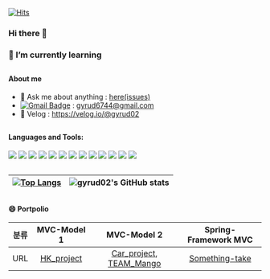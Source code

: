 [![Hits](https://hits.seeyoufarm.com/api/count/incr/badge.svg?url=https%3A%2F%2Fgithub.com%2Fgyrud02&count_bg=%2379C83D&title_bg=%23555555&icon=&icon_color=%23E7E7E7&title=hits&edge_flat=false)](https://hits.seeyoufarm.com)

### Hi there 👋 
### 🌱 I’m currently learning
<!--
**gyrud02/gyrud02** is a ✨ _special_ ✨ repository because its `README.md` (this file) appears on your GitHub profile.

Here are some ideas to get you started:

- 🔭 I’m currently working on ...
- 👯 I’m looking to collaborate on ...
- 🤔 I’m looking for help with ...
- 📫 How to reach me: ...
- 😄 Pronouns: ...
- ⚡ Fun fact: ...
-->

##

#### About me
- 💬 Ask me about anything : <a href="https://github.com/gyrud02/gyrud02/issues">here(issues)</a>
- [![Gmail Badge](https://img.shields.io/badge/Gmail-d14836?style=flat-square&logo=Gmail&logoColor=white&link=mailto:gyrud6744@gmail.com)](mailto:gyrud6744@gmail.com) : gyrud6744@gmail.com
- :pencil: Velog : https://velog.io/@gyrud02

##


#### Languages and Tools:
<img src="https://img.shields.io/badge/JAVA-007396?style=for-the-badge&logo=java&logoColor=white"> <img src="https://img.shields.io/badge/Spring-6DB33F?style=for-the-badge&logo=Spring&logoColor=white">
<img src="https://img.shields.io/badge/Python-3766AB?style=for-the-badge&logo=Python&logoColor=white">
<img src="https://img.shields.io/badge/javascript-F7DF1E?style=for-the-badge&logo=javascript&logoColor=black">
<img src="https://img.shields.io/badge/jquery-0769AD?style=for-the-badge&logo=jquery&logoColor=white">
<img src="https://img.shields.io/badge/html-E34F26?style=for-the-badge&logo=html5&logoColor=white">
<img src="https://img.shields.io/badge/css-1572B6?style=for-the-badge&logo=css3&logoColor=white">
<img src="https://img.shields.io/badge/apache tomcat-F8DC75?style=for-the-badge&logo=apachetomcat&logoColor=white">
<img src="https://img.shields.io/badge/oracle-F80000?style=for-the-badge&logo=oracle&logoColor=white">
<img src="https://img.shields.io/badge/mysql-4479A1?style=for-the-badge&logo=mysql&logoColor=white">
<img src="https://img.shields.io/badge/linux-FCC624?style=for-the-badge&logo=linux&logoColor=black">
<img src="https://img.shields.io/badge/aws-232F3E?style=for-the-badge&logo=aws&logoColor=white">
<img src="https://img.shields.io/badge/github-181717?style=for-the-badge&logo=github&logoColor=white">


##

|[![Top Langs](https://github-readme-stats.vercel.app/api/top-langs/?username=gyrud02&layout=compact&locale=kr&card_width=400&hide_border=true)](https://github.com/anuraghazra/github-readme-stats)|![gyrud02's GitHub stats](https://github-readme-stats.vercel.app/api?username=gyrud02&show_icons=true&locale=kr&hide=contribs&hide_border=true)|
|---|:-:|


##


#### 😄 Portpolio
|분류|MVC-Model 1|MVC-Model 2|Spring-Framework MVC|
|:-:|:-:|:-:|:-:|
|URL|<a href="http://3.23.185.192/HK_project/index.jsp">HK_project</a>|<a href="http://3.23.185.192/Car_project/CarMain.jsp">Car_project</a>, <a href="http://3.23.185.192/0Mangro_TeamProject-0.01/4index.jsp">TEAM_Mango</a>|<a href="www.something-take.shop/index">Something-take</a>|

